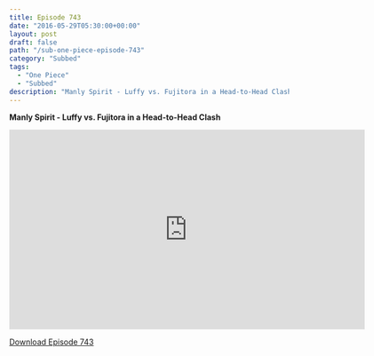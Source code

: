 ```yaml
---
title: Episode 743
date: "2016-05-29T05:30:00+00:00"
layout: post
draft: false
path: "/sub-one-piece-episode-743"
category: "Subbed"
tags:
  - "One Piece"
  - "Subbed"
description: "Manly Spirit - Luffy vs. Fujitora in a Head-to-Head Clash"
---
```


**Manly Spirit - Luffy vs. Fujitora in a Head-to-Head Clash**

<iframe width="640" height="360" src="https://www.rapidvideo.com/e/G6FRPGOZ4R" frameborder="0" marginwidth=0 marginheight=0 scrolling=no allowfullscreen></iframe>

<a href="http://ouo.io/qs/eCodkFEQ?s=https://rapidvid.to/d/https://www.rapidvideo.com/e/G6FRPGOZ4R">Download Episode 743</a>
